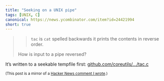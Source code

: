 ```yaml
---
title: "Seeking on a UNIX pipe"
tags: [UNIX, C]
canonical: https://news.ycombinator.com/item?id=24421994
short: true
---
```

>> `tac` is `cat` spelled backwards it prints the contents in reverse order.
>
> How is input to a pipe reversed?

It’s written to a seekable tempfile first: [github.com/coreutils/.../tac.c](https://github.com/coreutils/coreutils/blob/6a3d2883fed853ee01079477020091068074e12d/src/tac.c#L542-L556)

<small>(This post is a mirror of a [Hacker News comment I wrote](https://news.ycombinator.com/item?id=24421994).)</small>
